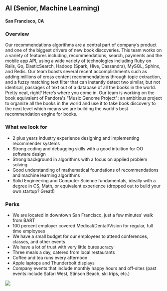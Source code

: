 ##  AI (Senior, Machine Learning)
#### San Francisco, CA

### Overview
Our recommendations algorithms are a central part of company’s product and one of the biggest drivers of new book discoveries. This team works on a variety of features including, recommendations, search, payments and the mobile app API, using a wide variety of technologies including Ruby on Rails, Go, ElasticSearch, Hadoop (Spark, Hive, Cassandra), MySQL, Sphinx, and Redis.
Our team boasts several recent accomplishments such as adding millions of cross content recommendations through topic extraction, and a fuzzy matching text filter that can instantly detect two similar, but not identical, passages of text out of a database of all the books in the world. Pretty neat, right?
Here’s where you come in. Our team is working on the book equivalent of Pandora's "Music Genome Project": an ambitious project to organize all the books in the world and use it to take book discovery to the next level which means we are building the world's best recommendation engine for books.

### What we look for
+	2 plus years industry experience designing and implementing recommender systems
+	Strong coding and debugging skills with a good intuition for OO software design
+	Strong background in algorithms with a focus on applied problem solving
+	Good understanding of mathematical foundations of recommendations and machine learning algorithms
+	Solid Engineering and Computer Science fundamentals, ideally with a degree in CS, Math, or equivalent experience (dropped out to build your own startup? Great!)

### Perks
+	We are located in downtown San Francisco, just a few minutes’ walk from BART
+	100 percent employer covered Medical/Dental/Vision for regular, full time employees
+	We have a small budget for our employees to attend conferences, classes, and other events
+	We have a lot of trust with very little bureaucracy
+	Three meals a day, catered from local restaurants
+	Coffee and tea runs every afternoon
+	Apple laptops and Thunderbolt displays
+	Company events that include monthly happy hours and off-sites (past events include Safari West, Stinson Beach, ski trips, etc.)


[<img src='https://dabuttonfactory.com/button.png?t=Learn+More&f=Calibri-Bold&ts=24&tc=fff&hp=20&vp=8&c=5&bgt=unicolored&bgc=29aafe'>](https://letsrockit.co/job/u2nyawjk-ai-senior-machine-learning)
